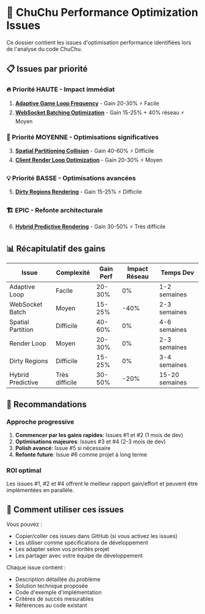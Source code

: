 # 🚀 ChuChu Performance Optimization Issues

Ce dossier contient les issues d'optimisation performance identifiées lors de l'analyse du code ChuChu.

## 📋 Issues par priorité

### 🔥 Priorité HAUTE - Impact immédiat
1. **[Adaptive Game Loop Frequency](01-adaptive-game-loop.md)** - Gain 20-30% ⚡ Facile
2. **[WebSocket Batching Optimization](02-websocket-batching.md)** - Gain 15-25% + 40% réseau ⚡ Moyen

### 🎯 Priorité MOYENNE - Optimisations significatives
3. **[Spatial Partitioning Collision](03-spatial-partitioning.md)** - Gain 40-60% ⚡ Difficile
4. **[Client Render Loop Optimization](04-client-render-loop.md)** - Gain 20-30% ⚡ Moyen

### 💡 Priorité BASSE - Optimisations avancées
5. **[Dirty Regions Rendering](05-dirty-regions-rendering.md)** - Gain 15-25% ⚡ Difficile

### 🏗️ EPIC - Refonte architecturale
6. **[Hybrid Predictive Rendering](06-hybrid-predictive-rendering.md)** - Gain 30-50% ⚡ Très difficile

## 📊 Récapitulatif des gains

| Issue | Complexité | Gain Perf | Impact Réseau | Temps Dev |
|-------|------------|-----------|---------------|-----------|
| Adaptive Loop | Facile | 20-30% | 0% | 1-2 semaines |
| WebSocket Batch | Moyen | 15-25% | -40% | 2-3 semaines |
| Spatial Partition | Difficile | 40-60% | 0% | 4-6 semaines |
| Render Loop | Moyen | 20-30% | 0% | 2-3 semaines |
| Dirty Regions | Difficile | 15-25% | 0% | 3-4 semaines |
| Hybrid Predictive | Très difficile | 30-50% | -20% | 15-20 semaines |

## 🎯 Recommandations

### Approche progressive
1. **Commencer par les gains rapides**: Issues #1 et #2 (1 mois de dev)
2. **Optimisations majeures**: Issues #3 et #4 (2-3 mois de dev)
3. **Polish avancé**: Issue #5 si nécessaire
4. **Refonte future**: Issue #6 comme projet à long terme

### ROI optimal
Les issues #1, #2 et #4 offrent le meilleur rapport gain/effort et peuvent être implémentées en parallèle.

## 🚀 Comment utiliser ces issues

Vous pouvez :
- Copier/coller ces issues dans GitHub (si vous activez les issues)
- Les utiliser comme spécifications de développement
- Les adapter selon vos priorités projet
- Les partager avec votre équipe de développement

Chaque issue contient :
- Description détaillée du problème
- Solution technique proposée
- Code d'exemple d'implémentation
- Critères de succès mesurables
- Références au code existant